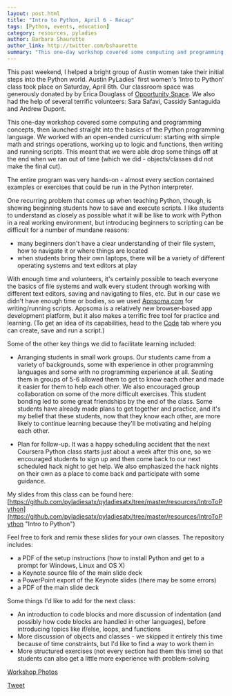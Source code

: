 ```yaml
---
layout: post.html
title: "Intro to Python, April 6 - Recap"
tags: [Python, events, education]
category: resources, pyladies
author: Barbara Shaurette
author_link: http://twitter.com/bshaurette
summary: "This one-day workshop covered some computing and programming concepts, then launched straight into the basics of the Python programming language."
---
```


This past weekend, I helped a bright group of Austin women take their initial steps into the Python world.  Austin PyLadies' first women's 'Intro to Python' class took place on Saturday, April 6th.  Our classroom space was generously donated by by Erica Douglass of [Opportunity Space](http://opportunityspace.com/ "Opportunity Space").  We also had the help of several terrific volunteers: Sara Safavi, Cassidy Santaguida and Andrew Dupont.

This one-day workshop covered some computing and programming concepts, then launched straight into the basics of the Python programming language.  We worked with an open-ended curriculum: starting with simple math and strings operations, working up to logic and functions, then writing and running scripts.  This meant that we were able drop some things off at the end when we ran out of time (which we did - objects/classes did not make the final cut).

The entire program was very hands-on - almost every section contained examples or exercises that could be run in the Python interpreter.

One recurring problem that comes up when teaching Python, though, is showing beginning students how to save and execute scripts.  I like students to understand as closely as possible what it will be like to work with Python in a real working environment, but introducing beginners to scripting can be difficult for a number of mundane reasons:

* many beginners don't have a clear understanding of their file system, how to navigate it or where things are located
* when students bring their own laptops, there will be a variety of different operating systems and text editors at play

With enough time and volunteers, it's certainly possible to teach everyone the basics of file systems and walk every student through working with different text editors, saving and navigating to files, etc.  But in our case we didn't have enough time or bodies, so we used [Appsoma.com](https://appsoma.com/ "Appsoma.com") for writing/running scripts.  Appsoma is a relatively new browser-based app development platform, but it also makes a terrific free tool for practice and learning.  (To get an idea of its capabilities, head to the [Code](https://appsoma.com/code/ "Code") tab where you can create, save and run a script.)

Some of the other key things we did to facilitate learning included:

* Arranging students in small work groups.  Our students came from a variety of backgrounds, some with experience in other programming languages and some with no programming experience at all.  Seating them in groups of 5-6 allowed them to get to know each other and made it easier for them to help each other.  We also encouraged group collaboration on some of the more difficult exercises.  This student bonding led to some great friendships by the end of the class.  Some students have already made plans to get together and practice, and it's my belief that these students, now that they know each other, are more likely to continue learning because they'll be motivating and helping each other.

* Plan for follow-up.  It was a happy scheduling accident that the next Coursera Python class starts just about a week after this one, so we encouraged students to sign up and then come back to our next scheduled hack night to get help.  We also emphasized the hack nights on their own as a place to come back and participate with some guidance.

My slides from this class can be found here: [https://github.com/pyladiesatx/pyladiesatx/tree/master/resources/IntroToPython](https://github.com/pyladiesatx/pyladiesatx/tree/master/resources/IntroToPython "Intro to Python")

Feel free to fork and remix these slides for your own classes.  The repository includes:

* a PDF of the setup instructions (how to install Python and get to a prompt for Windows, Linux and OS X)
* a Keynote source file of the main slide deck
* a PowerPoint export of the Keynote slides (there may be some errors)
* a PDF of the main slide deck

Some things I'd like to add for the next class:

* An introduction to code blocks and more discussion of indentation (and possibly how code blocks are handled in other languages), before introducing topics like if/else, loops, and functions
* More discussion of objects and classes - we skipped it entirely this time because of time constraints, but I'd like to find a way to work them in
* More structured exercises (not every section had them this time) so that students can also get a little more experience with problem-solving

[Workshop Photos](http://www.meetup.com/PyLadies-ATX/photos/14117282/ "Intro to Python")

[Tweet](http://twitter.com/share)

